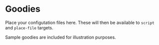 # Goodies

Place your configutation files here. These will then be available to `script` and `place-file` targets.

Sample goodies are included for illustration purposes.
